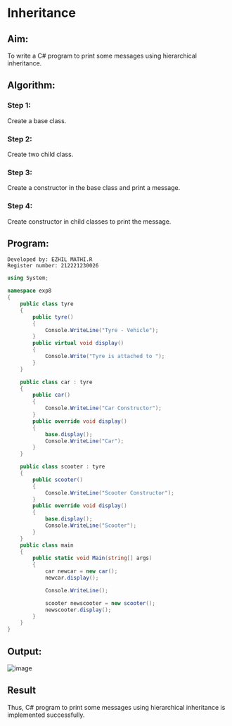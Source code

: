 # Inheritance

## Aim:
To write a C# program to print some messages using hierarchical inheritance.

## Algorithm:
### Step 1:
Create a base class.

### Step 2:
Create two child class.

### Step 3:
Create a constructor in the base class and print a message.

### Step 4:
Create constructor in child classes to print the message.

## Program:
```
Developed by: EZHIL MATHI.R
Register number: 212221230026
```
```cs
using System;

namespace exp8
{
    public class tyre
    {
        public tyre()
        {
            Console.WriteLine("Tyre - Vehicle");
        }
        public virtual void display()
        {
            Console.Write("Tyre is attached to ");
        }
    }

    public class car : tyre
    {
        public car()
        {
            Console.WriteLine("Car Constructor");
        }
        public override void display()
        {
            base.display();
            Console.WriteLine("Car");
        }
    }

    public class scooter : tyre
    {
        public scooter()
        {
            Console.WriteLine("Scooter Constructor");
        }
        public override void display()
        {
            base.display();
            Console.WriteLine("Scooter");
        }
    }
    public class main
    {
        public static void Main(string[] args)
        {
            car newcar = new car();
            newcar.display();

            Console.WriteLine();

            scooter newscooter = new scooter();
            newscooter.display();
        }
    }
}
```

## Output:
![image](https://github.com/Vineesh-AI-DS/Inheritance/assets/93427254/543185f0-ba55-4d24-91f0-48587c89bd50)


## Result
Thus, C# program to print some messages using hierarchical inheritance is implemented successfully.